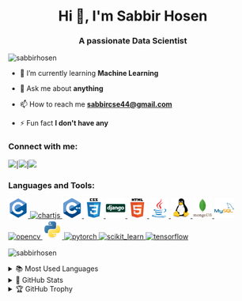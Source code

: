<h1 align="center">Hi 👋, I'm Sabbir Hosen</h1>
<h3 align="center">A passionate Data Scientist</h3>

<p align="left"> <img src="https://komarev.com/ghpvc/?username=sabbirhosen&label=Profile%20views&color=0e75b6&style=flat" alt="sabbirhosen" /> </p>

- 🌱 I’m currently learning **Machine Learning**

- 💬 Ask me about **anything**

- 📫 How to reach me **sabbircse44@gmail.com**

- ⚡ Fun fact **I don't have any**

<h3 align="left">Connect with me:</h3>
<p align="left">
<a href="https://www.linkedin.com/in/sabbir-hosen-3237b9174/"><img src="https://cdn2.iconfinder.com/data/icons/social-media-2285/512/1_Linkedin_unofficial_colored_svg-128.png" width="40"></a>|<a href="https://www.facebook.com/fb.com/sabbir.hosen.00"><img src="https://cdn1.iconfinder.com/data/icons/social-media-2285/512/Colored_Facebook3_svg-128.png" width="40"></a>|<a href="mailto:sabbircse44@gmail.com"><img src="https://image.flaticon.com/icons/svg/281/281769.svg" width="40"></a>
</p>

<h3 align="left">Languages and Tools:</h3>
<p align="left"> <a href="https://www.cprogramming.com/" target="_blank"> <img src="https://raw.githubusercontent.com/devicons/devicon/master/icons/c/c-original.svg" alt="c" width="40" height="40"/> </a> <a href="https://www.chartjs.org" target="_blank"> <img src="https://www.chartjs.org/media/logo-title.svg" alt="chartjs" width="40" height="40"/> </a> <a href="https://www.w3schools.com/cpp/" target="_blank"> <img src="https://raw.githubusercontent.com/devicons/devicon/master/icons/cplusplus/cplusplus-original.svg" alt="cplusplus" width="40" height="40"/> </a> <a href="https://www.w3schools.com/css/" target="_blank"> <img src="https://raw.githubusercontent.com/devicons/devicon/master/icons/css3/css3-original-wordmark.svg" alt="css3" width="40" height="40"/> </a> <a href="https://www.djangoproject.com/" target="_blank"> <img src="https://raw.githubusercontent.com/devicons/devicon/master/icons/django/django-original.svg" alt="django" width="40" height="40"/> </a> <a href="https://www.w3.org/html/" target="_blank"> <img src="https://raw.githubusercontent.com/devicons/devicon/master/icons/html5/html5-original-wordmark.svg" alt="html5" width="40" height="40"/> </a> <a href="https://www.java.com" target="_blank"> <img src="https://raw.githubusercontent.com/devicons/devicon/master/icons/java/java-original.svg" alt="java" width="40" height="40"/> </a> <a href="https://www.linux.org/" target="_blank"> <img src="https://raw.githubusercontent.com/devicons/devicon/master/icons/linux/linux-original.svg" alt="linux" width="40" height="40"/> </a> <a href="https://www.mongodb.com/" target="_blank"> <img src="https://raw.githubusercontent.com/devicons/devicon/master/icons/mongodb/mongodb-original-wordmark.svg" alt="mongodb" width="40" height="40"/> </a> <a href="https://www.mysql.com/" target="_blank"> <img src="https://raw.githubusercontent.com/devicons/devicon/master/icons/mysql/mysql-original-wordmark.svg" alt="mysql" width="40" height="40"/> </a> <a href="https://opencv.org/" target="_blank"> <img src="https://www.vectorlogo.zone/logos/opencv/opencv-icon.svg" alt="opencv" width="40" height="40"/> </a> <a href="https://www.python.org" target="_blank"> <img src="https://raw.githubusercontent.com/devicons/devicon/master/icons/python/python-original.svg" alt="python" width="40" height="40"/> </a> <a href="https://pytorch.org/" target="_blank"> <img src="https://www.vectorlogo.zone/logos/pytorch/pytorch-icon.svg" alt="pytorch" width="40" height="40"/> </a> <a href="https://scikit-learn.org/" target="_blank"> <img src="https://upload.wikimedia.org/wikipedia/commons/0/05/Scikit_learn_logo_small.svg" alt="scikit_learn" width="40" height="40"/> </a> <a href="https://www.tensorflow.org" target="_blank"> <img src="https://www.vectorlogo.zone/logos/tensorflow/tensorflow-icon.svg" alt="tensorflow" width="40" height="40"/> </a> </p>
<p><img align="center" src="https://github-readme-streak-stats.herokuapp.com/?user=sabbirhosen&" alt="sabbirhosen" /></p>

<details>
  <summary>📚 Most Used Languages</summary>
  <p><img align="left" src="https://github-readme-stats.vercel.app/api/top-langs?username=sabbirhosen&show_icons=true&locale=en&layout=compact" alt="sabbirhosen" /></p>
</details>

<details>
  <summary>🌟 GitHub Stats</summary>
  <p>&nbsp;<img align="center" src="https://github-readme-stats.vercel.app/api?username=sabbirhosen&show_icons=true&locale=en" alt="sabbirhosen" /></p>
</details>

<details>
  <summary>🏆 GitHub Trophy</summary>
<p align="left"> <a href="https://github.com/ryo-ma/github-profile-trophy"><img src="https://github-profile-trophy.vercel.app/?username=sabbirhosen" alt="sabbirhosen" /></a> </p>
</details>
